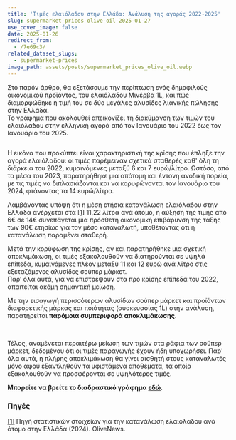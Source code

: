 ```yaml
---
title: 'Τιμές ελαιόλαδου στην Ελλάδα: Ανάλυση της αγοράς 2022-2025'
slug: supermarket-prices-olive-oil-2025-01-27
use_cover_image: false
date: 2025-01-26
redirect_from:
  - /7e69c3/
related_dataset_slugs:
  - supermarket-prices
image_path: assets/posts/supermarket_prices_olive_oil.webp
---
```


Στο παρόν άρθρο, θα εξετάσουμε την περίπτωση ενός δημοφιλούς οικονομικού προϊόντος, του ελαιόλαδου Μινέρβα 1L,
και πώς διαμορφώθηκε η τιμή του σε δύο μεγάλες αλυσίδες λιανικής πώλησης στην Ελλάδα.<br>
Το γράφημα που ακολουθεί απεικονίζει τη διακύμανση των τιμών του ελαιόλαδου στην ελληνική αγορά από τον Ιανουάριο του 2022 έως τον Ιανουάριο του 2025.

<img src="{{ site.baseurl }}/{{ item.image_path | default: 'assets/posts/supermarket-prices-olive-oil-2025-01.png' }}" class="img-fluid w-100 h-100" alt="">

Η εικόνα που προκύπτει είναι χαρακτηριστική της κρίσης που έπληξε την αγορά ελαιόλαδου: οι τιμές παρέμειναν σχετικά σταθερές καθ' όλη τη διάρκεια του 2022, κυμαινόμενες μεταξύ 6 και 7 ευρώ/λίτρο.
Ωστόσο, από τα μέσα του 2023, παρατηρήθηκε μια απότομη και έντονη ανοδική πορεία, με τις τιμές να διπλασιάζονται και να κορυφώνονται τον Ιανουάριο του 2024, φτάνοντας τα 14 ευρώ/λίτρο.

Λαμβάνοντας υπόψη ότι η μέση ετήσια κατανάλωση ελαιόλαδου στην Ελλάδα ανέρχεται
στα <a href="https://www.olivenews.gr/el/diatrofi/koyzina-estiasi/ellada-echase-tin-1i-thesi-stin-kefali-katanalosi-elaioladoy/">[1]</a> 11,22 λίτρα ανά άτομο,
η αύξηση της τιμής από 6€ σε 14€ συνεπάγεται μια πρόσθετη οικονομική επιβάρυνση της τάξης των 90€ ετησίως για τον μέσο καταναλωτή, υποθέτοντας ότι η κατανάλωση παραμένει σταθερή.

Μετά την κορύφωση της κρίσης, αν και παρατηρήθηκε μια σχετική αποκλιμάκωση, οι τιμές εξακολουθούν να διατηρούνται σε υψηλά επίπεδα, κυμαινόμενες πλέον μεταξύ 11 και 12 ευρώ ανά λίτρο στις εξεταζόμενες
αλυσίδες σούπερ μάρκετ.
<br>Παρ’ όλα αυτά, για να επιστρέψουν στα προ κρίσης επίπεδα του 2022, απαιτείται ακόμη σημαντική μείωση.

Με την εισαγωγή περισσότερων αλυσίδων σούπερ μάρκετ και προϊόντων διαφορετικής μάρκας και ποιότητας (συσκευασίας 1L) στην ανάλυση, παρατηρείται <strong>παρόμοια συμπεριφορά αποκλιμάκωσης</strong>.

<img src="{{ site.baseurl }}/{{ item.image_path | default: 'assets/posts/supermarket-prices-olive-oil-2025-01_02.png' }}" class="img-fluid w-100 h-100" alt="">

<img src="{{ site.baseurl }}/{{ item.image_path | default: 'assets/posts/supermarket-prices-olive-oil-2025-01_03.png' }}" class="img-fluid w-100 h-100" alt="">

Τέλος, αναμένεται περαιτέρω μείωση των τιμών στα ράφια των σούπερ μάρκετ, δεδομένου ότι οι τιμές παραγωγής έχουν ήδη υποχωρήσει. Παρ' όλα αυτά, η πλήρης αποκλιμάκωση θα γίνει αισθητή στους καταναλωτές
μόνο αφού εξαντληθούν τα υφιστάμενα αποθέματα, τα οποία εξακολουθούν να προσφέρονται σε υψηλότερες τιμές.

**Μπορείτε να βρείτε το διαδραστικό γράφημα [εδώ](https://dataforgreece.com/data-directory/supermarket-prices/).**


<div class="sources">
    <h3>Πηγές</h3>
    <p>
        <a href="https://www.olivenews.gr/el/diatrofi/koyzina-estiasi/ellada-echase-tin-1i-thesi-stin-kefali-katanalosi-elaioladoy/" target="_blank">[1]</a> Πηγή στατιστικών στοιχείων για την κατανάλωση ελαιόλαδου ανά άτομο στην Ελλάδα (2024). OliveNews.
    </p>
</div>
